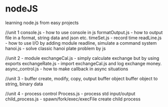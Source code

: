 # nodeJS
learning node.js from easy projects

//unit 1
console.js - how to use console in js
formatOutput.js - how to output file in a format, string data and json etc.
timeSet.js - record time
readLine.js - how to use I/O by adding module readline, simulate a command system
hanoi.js - solve classic hanoi plate problem by js

//unit 2 - module
exchangeCal.js - simply calculate exchange but by using exports
exchangeRate.js - import exchangeCal.js and log exchange money.
async_control.js - how to make callback in async situations

//unit 3 - buffer
create, modify, copy, output buffer object
buffer object to string, binary data

//unit 4 - process control
Process.js - process std input/output
child_process.js - spawn/fork/exec/execFile create child process